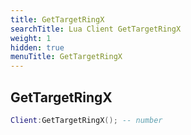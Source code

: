 ```yaml
---
title: GetTargetRingX
searchTitle: Lua Client GetTargetRingX
weight: 1
hidden: true
menuTitle: GetTargetRingX
---
```

## GetTargetRingX
```lua
Client:GetTargetRingX(); -- number
```